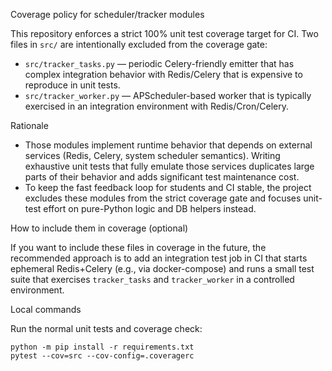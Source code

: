 Coverage policy for scheduler/tracker modules

This repository enforces a strict 100% unit test coverage target for CI. Two files in
`src/` are intentionally excluded from the coverage gate:

- `src/tracker_tasks.py` — periodic Celery-friendly emitter that has complex
  integration behavior with Redis/Celery that is expensive to reproduce in
  unit tests.
- `src/tracker_worker.py` — APScheduler-based worker that is typically
  exercised in an integration environment with Redis/Cron/Celery.

Rationale

- Those modules implement runtime behavior that depends on external services
  (Redis, Celery, system scheduler semantics). Writing exhaustive unit tests
  that fully emulate those services duplicates large parts of their behavior
  and adds significant test maintenance cost.
- To keep the fast feedback loop for students and CI stable, the project
  excludes these modules from the strict coverage gate and focuses unit-test
  effort on pure-Python logic and DB helpers instead.

How to include them in coverage (optional)

If you want to include these files in coverage in the future, the recommended
approach is to add an integration test job in CI that starts ephemeral
Redis+Celery (e.g., via docker-compose) and runs a small test suite that
exercises `tracker_tasks` and `tracker_worker` in a controlled environment.

Local commands

Run the normal unit tests and coverage check:

```pwsh
python -m pip install -r requirements.txt
pytest --cov=src --cov-config=.coveragerc
```